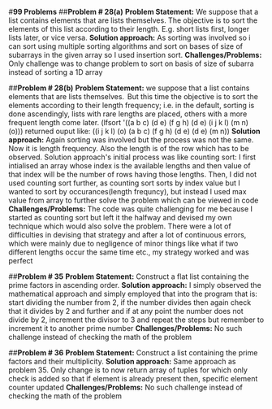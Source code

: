 #**99 Problems**
##**Problem # 28(a)**
**Problem Statement:** We suppose that a list contains elements that are lists themselves. The objective is to sort the elements of this list according to their length. E.g. short lists first, longer lists later, or vice versa. 
**Solution approach:** As sorting was involved so i can sort using multiple sorting algorithms and sort on bases of size of subarrays in the given array so I used insertion sort. 
**Challenges/Problems:** Only challenge was to change problem to sort on basis of size of subarra instead of sorting a 1D array

##**Problem # 28(b)**
**Problem Statement:** we suppose that a list contains elements that are lists themselves.  But this time the objective is to sort the elements according to their length frequency; i.e. in the default, sorting is done ascendingly, lists with rare lengths are placed, others with a more frequent length come later.
(lfsort '((a b c) (d e) (f g h) (d e) (i j k l) (m n) (o)))
returned ouput like: ((i j k l) (o) (a b c) (f g h) (d e) (d e) (m n))
**Solution approach:** Again sorting was involved but the process was not the same. Now it is length frequency. Also the length is of the row which has to be observed. Solution approach's initial process was like counting sort: I first intialised an array whose index is the available lengths and then value of that index will be the number of rows having those lengths. Then, I did not used counting sort further, as counting sort sorts by index value but I wanted to sort by occurances(length frequncy),    but instead I used max value from array to further solve the problem which can be viewed in code
**Challenges/Problems:** The code was quite challenging for me because I started as counting sort but left it the halfway and devised my own technique which would also solve the problem. There were a lot of difficulties in devising that strategy and after a lot of continuous errors, which were mainly due to negligence of minor things like what if two different lengths occur the same time etc., my strategy worked and was perfect


##**Problem # 35**
**Problem Statement:** Construct a flat list containing the prime factors in ascending order. 
**Solution approach:** I simply observed the mathematical approach and simply employed that into the program that is: start dividing the number from 2, if the number divides then again check that it divides by 2 and further and if at any point the number does not divide by 2, increment the divisor to 3 and repeat the steps but remember to increment it to another prime number 
**Challenges/Problems:** No such challenge instead of checking the math of the problem

##**Problem # 36**
**Problem Statement:** Construct a list containing the prime factors and their multiplicity.
**Solution approach:** Same approach as problem 35. Only change is to now return array of tuples for which only check is added so that if element is already present then, specific element counter updated
**Challenges/Problems:** No such challenge instead of checking the math of the problem